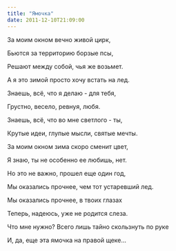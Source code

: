 ```yaml
---
title: "Ямочка"
date: 2011-12-10T21:09:00
---
```


За моим окном вечно живой цирк,

Бьются за территорию борзые псы,

Решают между собой, чья же возьмет.

А я это зимой просто хочу встать на лед.



Знаешь, всё, что я делаю - для тебя,

Грустно, весело, ревнуя, любя.

Знаешь, всё, что во мне светлого - ты,

Крутые идеи, глупые мысли, святые мечты.



За моим окном зима скоро сменит цвет,

Я знаю, ты не особенно ее любишь, нет.

Но это не важно, прошел еще один год,

Мы оказались прочнее, чем тот устаревший лед.



Мы оказались прочнее, в твоих глазах

Теперь, надеюсь, уже не родится слеза.

Что мне нужно? Всего лишь тайно скользнуть по руке

И, да, еще эта ямочка на правой щеке...
